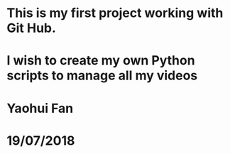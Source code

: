 # This is my first project working with Git Hub. 
#
# I wish to create my own Python scripts to manage all my videos 
#
# Yaohui Fan
# 19/07/2018
